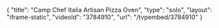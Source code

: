 {
    "title": "Camp Chef Italia Artisan Pizza Oven",
    "type": "solo",
    "layout": "iframe-static",
    "videoId": "3784910",
    "url": "\/tvpembed\/3784910"
}